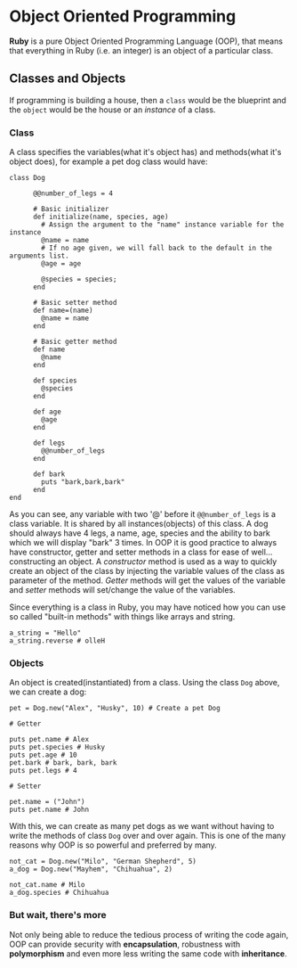 
# Object Oriented Programming
__Ruby__ is a pure Object Oriented Programming Language (OOP), that means that everything in Ruby (i.e. an integer) is an object of a particular class.

## Classes and Objects
If programming is building a house, then a `class` would be the blueprint and the `object` would be the house or an _instance_ of a class.
### Class

A class specifies the variables(what it's object has) and methods(what it's object does), for example a pet dog class would have:

    class Dog

          @@number_of_legs = 4

          # Basic initializer
          def initialize(name, species, age)
            # Assign the argument to the "name" instance variable for the instance
            @name = name
            # If no age given, we will fall back to the default in the arguments list.
            @age = age

            @species = species;
          end

          # Basic setter method
          def name=(name)
            @name = name
          end

          # Basic getter method
          def name
            @name
          end

          def species
            @species
          end

          def age
            @age
          end

          def legs
          	@@number_of_legs
          end

          def bark
            puts "bark,bark,bark"
          end
    end

As you can see, any variable with two '@' before it `@@number_of_legs` is a class variable. It is shared by all instances(objects) of this class. A dog should always have 4 legs, a name, age, species and the ability to bark which we will display "bark" 3 times.
In OOP it is good practice to always have constructor, getter and setter methods in a class for ease of well... constructing an object. A _constructor_ method is used as a way to quickly create an object of the class by injecting the variable values of the class as parameter of the method. _Getter_ methods will get the values of the variable
 and _setter_ methods will set/change the value of the variables.

 Since everything is a class in Ruby, you may have noticed how you can use so called "built-in methods" with things like arrays and string.

    a_string = "Hello"
    a_string.reverse # olleH
### Objects

An object is created(instantiated) from a class. Using the class `Dog` above, we can create a dog:

    pet = Dog.new("Alex", "Husky", 10) # Create a pet Dog

    # Getter

    puts pet.name # Alex
    puts pet.species # Husky
    puts pet.age # 10
    pet.bark # bark, bark, bark
    puts pet.legs # 4

    # Setter

    pet.name = ("John")
    puts pet.name # John

With this, we can create as many pet dogs as we want without having to write the methods of class `Dog` over and over again. This is one of the many reasons why OOP is so powerful and preferred by many.

    not_cat = Dog.new("Milo", "German Shepherd", 5)
    a_dog = Dog.new("Mayhem", "Chihuahua", 2)

    not_cat.name # Milo
    a_dog.species # Chihuahua

### But wait, there's more
Not only being able to reduce the tedious process of writing the code again, OOP can provide security with __encapsulation__, robustness with __polymorphism__ and even more less writing the same code with __inheritance__.
